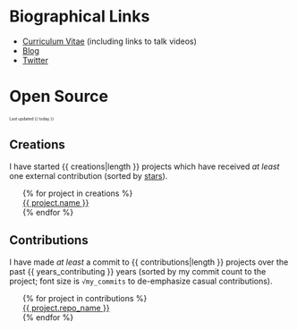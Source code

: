 # Biographical Links
- [Curriculum Vitae](https://www.linkedin.com/in/drbrettcannon/) (including links to talk videos)
- [Blog](https://snarky.ca/)
- [Twitter](https://twitter.com/brettsky/)

# Open Source

<span style="font-size: 50%">Last updated {{ today }}</span>

## Creations
I have started {{ creations|length }} projects which have received _at least_ one external contribution (sorted by [stars](https://docs.github.com/en/github/getting-started-with-github/saving-repositories-with-stars#about-stars)).

<ol style="list-style: none">
{% for project in creations %}
<li><a href="{{ project.url }}">{{ project.name }}</a></li>
{% endfor %}
</ol>

## Contributions
I have made _at least_ a commit to {{ contributions|length }} projects over the past {{ years_contributing }} years
(sorted by my commit count to the project; font size is `√my_commits` to
de-emphasize casual contributions).

<ol style="list-style: none">
{% for project in contributions %}
<li><a href="{{ project.contributions_url }}" style="font-size: {{ sqrt(project.commits) }}pt">{{ project.repo_name }}</a></li>
{% endfor %}
</ol>

